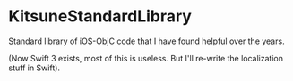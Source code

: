 # KitsuneStandardLibrary
Standard library of iOS-ObjC code that I have found helpful over the years.

(Now Swift 3 exists, most of this is useless. But I'll re-write the localization stuff in Swift).
